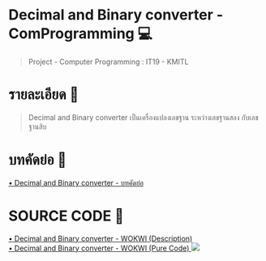 # Decimal and Binary converter - ComProgramming 💻
<blockquote border-left=".20em solid gray";>

  <p>Project - Computer Programming : IT19 - KMITL </p>

</blockquote>


# รายละเอียด 📝
<blockquote border-left=".20em solid gray";>

  <p>Decimal and Binary converter เป็นเครื่องแปลงเลขฐาน ระหว่างเลขฐานสอง กับเลขฐานสิบ</p>

</blockquote>

# บทคัดย่อ 📃
<a href="https://docs.google.com/document/d/1psi_g5IumTZkaemy0grW-TBoPLYO9P1CcTVDU8vy8ls/edit" target="_blank">
    • Decimal and Binary converter - บทคัดย่อ
</a>

# SOURCE CODE 📌 
<a href="https://wokwi.com/projects/330524604998091346" target="_blank">
    • Decimal and Binary converter - WOKWI (Description)
</a>
<br>
<a href="https://wokwi.com/projects/331467577799737939" target="_blank">
    • Decimal and Binary converter - WOKWI (Pure Code)
</a>

<img src="https://cdn.discordapp.com/attachments/962560411222306816/974705258729177148/Poster-final.jpg">
